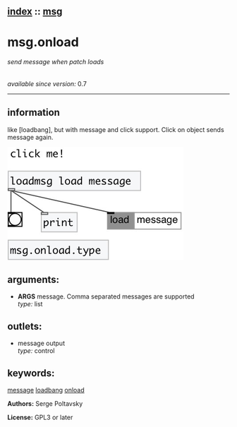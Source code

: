 [index](index.html) :: [msg](category_msg.html)
---

# msg.onload

###### send message when patch loads

*available since version:* 0.7

---


## information
like [loadbang], but with message and click support. Click on object sends message again.


[![example](../examples/img/msg.onload.jpg)](../examples/pd/msg.onload.pd)



## arguments:

* **ARGS**
message. Comma separated messages are supported<br>
_type:_ list<br>









## outlets:

* message output<br>
_type:_ control



## keywords:

[message](keywords/message.html)
[loadbang](keywords/loadbang.html)
[onload](keywords/onload.html)






**Authors:** Serge Poltavsky




**License:** GPL3 or later





